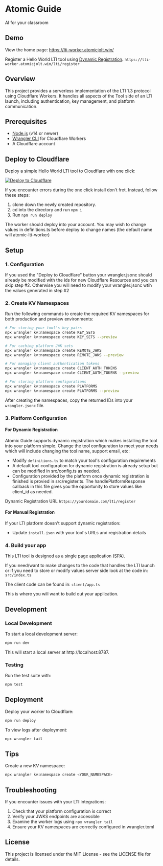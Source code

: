 # Atomic Guide

AI for your classroom

## Demo

View the home page:
https://lti-worker.atomicjolt.win/

Register a Hello World LTI tool using [Dynamic Registration](https://www.imsglobal.org/spec/lti-dr/v1p0).
`https://lti-worker.atomicjolt.win/lti/register`

## Overview

This project provides a serverless implementation of the LTI 1.3 protocol using Cloudflare Workers. It handles all aspects of the Tool side of an LTI launch, including authentication, key management, and platform communication.

## Prerequisites

- [Node.js](https://nodejs.org/) (v14 or newer)
- [Wrangler CLI](https://developers.cloudflare.com/workers/cli-wrangler/install-update) for Cloudflare Workers
- A Cloudflare account

## Deploy to Cloudflare

Deploy a simple Hello World LTI tool to Cloudflare with one click:

[![Deploy to Cloudflare](https://deploy.workers.cloudflare.com/button)](https://deploy.workers.cloudflare.com/?url=https://github.com/atomicjolt-com/atomic-lti-worker)

If you encounter errors during the one click install don't fret. Instead, follow these steps:

1. clone down the newly created repository.
2. cd into the directory and run `npm i`
3. Run `npm run deploy`

The worker should deploy into your account. You may wish to change values in definitions.ts before deploy
to change names (the default name will atomic-lti-worker)

## Setup

### 1. Configuration

If you used the "Deploy to Cloudflare" button your wrangler.jsonc should already be modified with the ids for new Cloudflare Resources and you can skip step #2. Otherwise you will need to modify your wrangler.jsonc wtih the values generated in step #2

### 2. Create KV Namespaces

Run the following commands to create the required KV namespaces for both production and preview environments:

```bash
# For storing your tool's key pairs
npx wrangler kv:namespace create KEY_SETS
npx wrangler kv:namespace create KEY_SETS --preview

# For caching platform JWK sets
npx wrangler kv:namespace create REMOTE_JWKS
npx wrangler kv:namespace create REMOTE_JWKS --preview

# For managing client authentication tokens
npx wrangler kv:namespace create CLIENT_AUTH_TOKENS
npx wrangler kv:namespace create CLIENT_AUTH_TOKENS --preview

# For storing platform configurations
npx wrangler kv:namespace create PLATFORMS
npx wrangler kv:namespace create PLATFORMS --preview
```

After creating the namespaces, copy the returned IDs into your `wrangler.jsonc` file.

### 3. Platform Configuration

#### For Dynamic Registration

Atomic Guide supports dynamic registration which makes installing the tool into your platform simple. Change the tool configuration to meet your needs which will include changing the tool name, support email, etc:

- Modify `definitions.ts` to match your tool's configuration requirements
- A default tool configuration for dynamic registration is already setup but can be modified in src/config.ts as needed.
- Configuration provided by the platform once dynamic registration is finished is provied in src/register.ts. The handlePlatformResponse callback in this file gives you the opportunity to store values like client_id as needed.

Dynamic Registration URL
`https://yourdomain.com/lti/register`

#### For Manual Registration

If your LTI platform doesn't support dynamic registration:

- Update `install.json` with your tool's URLs and registration details

### 4. Build your app

This LTI tool is designed as a single page application (SPA).

If you need/want to make changes to the code that handles the LTI launch or if you need to store or modify values server side look at the code in:
`src/index.ts`

The client code can be found in:
`client/app.ts`

This is where you will want to build out your application.

## Development

### Local Development

To start a local development server:

```bash
npm run dev
```

This will start a local server at http://localhost:8787.

### Testing

Run the test suite with:

```bash
npm test
```

## Deployment

Deploy your worker to Cloudflare:

```bash
npm run deploy
```

To view logs after deployment:

```bash
npx wrangler tail
```

## Tips

Create a new KV namespace:

```bash
npx wrangler kv:namespace create <YOUR_NAMESPACE>
```

## Troubleshooting

If you encounter issues with your LTI integrations:

1. Check that your platform configuration is correct
2. Verify your JWKS endpoints are accessible
3. Examine the worker logs using `npx wrangler tail`
4. Ensure your KV namespaces are correctly configured in wrangler.toml

## License

This project is licensed under the MIT License - see the LICENSE file for details.
